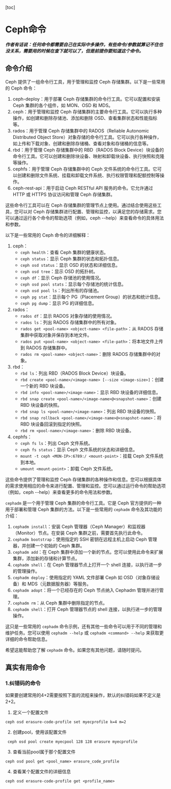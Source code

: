[toc]

# Ceph命令

***作者有话说：任何命令都需要自己在实际中多操作，有些命令/参数就算记不住也没关系，需要用的时候在查下就可以了，但是前提你要知道这个命令。***

## 命令介绍

Ceph 提供了一组命令行工具，用于管理和监控 Ceph 存储集群。以下是一些常用的 Ceph 命令：

1. ceph-deploy：用于部署 Ceph 存储集群的命令行工具。它可以配置和安装 Ceph 集群的各个组件，如 MON、OSD 和 MDS。
2. ceph：用于管理和监控 Ceph 存储集群的主要命令行工具。它可以执行多种操作，如创建和删除存储池、添加和删除 OSD、查看集群状态和性能指标等。
3. rados：用于管理 Ceph 存储集群中的 RADOS（Reliable Autonomic Distributed Object Store）对象存储的命令行工具。它可以执行各种操作，如上传和下载对象、创建和删除存储桶、查看对象和存储桶的信息等。
4. rbd：用于管理 Ceph 存储集群中的 RBD（RADOS Block Device）块设备的命令行工具。它可以创建和删除块设备、映射和卸载块设备、执行快照和克隆等操作。
5. cephfs：用于管理 Ceph 存储集群中的 Ceph 文件系统的命令行工具。它可以创建和删除文件系统、挂载和卸载文件系统、执行权限管理和配额控制等操作。
6. ceph-rest-api：用于启动 Ceph RESTful API 服务的命令。它允许通过 HTTP 或 HTTPS 协议访问和管理 Ceph 存储集群。

这些命令行工具可以在 Ceph 存储集群的管理节点上使用。通过结合使用这些工具，您可以对 Ceph 存储集群进行配置、管理和监控，以满足您的存储需求。您可以通过运行各个命令的帮助选项（例如，ceph --help）来查看命令的具体用法和参数。

以下是一些常用的 Ceph 命令的详细解释：

1. ceph：
   - `ceph health`：查看 Ceph 集群的健康状态。
   - `ceph status`：显示 Ceph 集群的状态和拓扑信息。
   - `ceph osd status`：显示 OSD 的状态和详细信息。
   - `ceph osd tree`：显示 OSD 的拓扑树。
   - `ceph df`：显示 Ceph 存储池的使用情况。
   - `ceph osd pool stats`：显示每个存储池的统计信息。
   - `ceph osd pool ls`：列出所有的存储池。
   - `ceph pg stat`：显示每个 PG（Placement Group）的状态和统计信息。
   - `ceph pg dump`：显示 PG 的详细信息。
2. rados：
   - `rados df`：显示 RADOS 对象存储的使用情况。
   - `rados ls`：列出 RADOS 存储集群中的所有对象。
   - `rados get <pool-name> <object-name> <file-path>`：从 RADOS 存储集群中获取对象并保存到本地文件。
   - `rados put <pool-name> <object-name> <file-path>`：将本地文件上传到 RADOS 存储集群中。
   - `rados rm <pool-name> <object-name>`：删除 RADOS 存储集群中的对象。
3. rbd：
   - `rbd ls`：列出 RBD（RADOS Block Device）块设备。
   - `rbd create <pool-name>/<image-name> [--size <image-size>]`：创建一个新的 RBD 块设备。
   - `rbd info <pool-name>/<image-name>`：显示 RBD 块设备的详细信息。
   - `rbd snap create <pool-name>/<image-name>@<snapshot-name>`：创建 RBD 块设备的快照。
   - `rbd snap ls <pool-name>/<image-name>`：列出 RBD 块设备的快照。
   - `rbd snap rollback <pool-name>/<image-name>@<snapshot-name>`：将 RBD 块设备回滚到指定的快照。
   - `rbd rm <pool-name>/<image-name>`：删除 RBD 块设备。
4. cephfs：
   - `ceph fs ls`：列出 Ceph 文件系统。
   - `ceph fs status`：显示 Ceph 文件系统的状态和详细信息。
   - `mount -t ceph <MON-IP>:6789:/ <mount-point>`：挂载 Ceph 文件系统到本地。
   - `umount <mount-point>`：卸载 Ceph 文件系统。

这些命令提供了管理和监控 Ceph 存储集群的各种操作和信息。您可以根据具体的需求使用相应的命令来进行配置、管理和监控。您可以通过运行命令的帮助选项（例如，ceph --help）来查看更多的命令用法和参数。

`cephadm` 是一个用于管理 Ceph 集群的命令行工具。它是 Ceph 官方提供的一种用于部署和管理 Ceph 集群的方法。以下是一些常用的 `cephadm` 命令及其功能的介绍：

1. `cephadm install`：安装 Ceph 管理器（Ceph Manager）和监视器（Monitor）节点。在安装 Ceph 集群之前，需要首先执行此命令。
2. `cephadm bootstrap`：使用指定的 SSH 密钥在远程主机上启动 Ceph 管理器，并创建一个初始的 Ceph 集群。
3. `cephadm add`：在 Ceph 集群中添加一个新的节点。您可以使用此命令来扩展集群，添加新的存储和计算节点。
4. `cephadm shell`：在 Ceph 管理器节点上打开一个 shell 连接，以执行进一步的管理操作。
5. `cephadm deploy`：使用指定的 YAML 文件部署 Ceph 如 OSD（对象存储设备）和 MDS（元数据服务器）等服务。
6. `cephadm adopt`：将一个已经存在的 Ceph 节点纳入 Cephadm 管理并进行管理。
7. `cephadm rm`：从 Ceph 集群中删除指定的节点。
8. `cephadm shell`：打开 Ceph 管理器节点的 shell 连接，以执行进一步的管理操作。

这只是一些常用的 `cephadm` 命令示例，还有其他一些命令可以用于不同的管理和维护任务。您可以使用 `cephadm --help` 或 `cephadm <command> --help` 来获取更详细的命令帮助信息。

希望这能帮助您了解 `cephadm` 命令。如果您有其他问题，请随时提问。

## 真实有用命令

### 1.纠错码的命令

如果要创建常用的4+2需要按照下面的流程来操作，默认的纠错码如果不定义是2+2。

1. 定义一个配置文件

```
ceph osd erasure-code-profile set myecprofile k=4 m=2
```

2. 创建pool，使用该配置文件

```
 ceph osd pool create myecpool 128 128 erasure myecprofile
```

3. 查看当前pool属于那个配置文件

```
ceph osd pool get <pool_name> erasure_code_profile
```

4. 查看某个配置文件的详细信息

```
ceph osd erasure-code-profile get <profile_name>  
```

